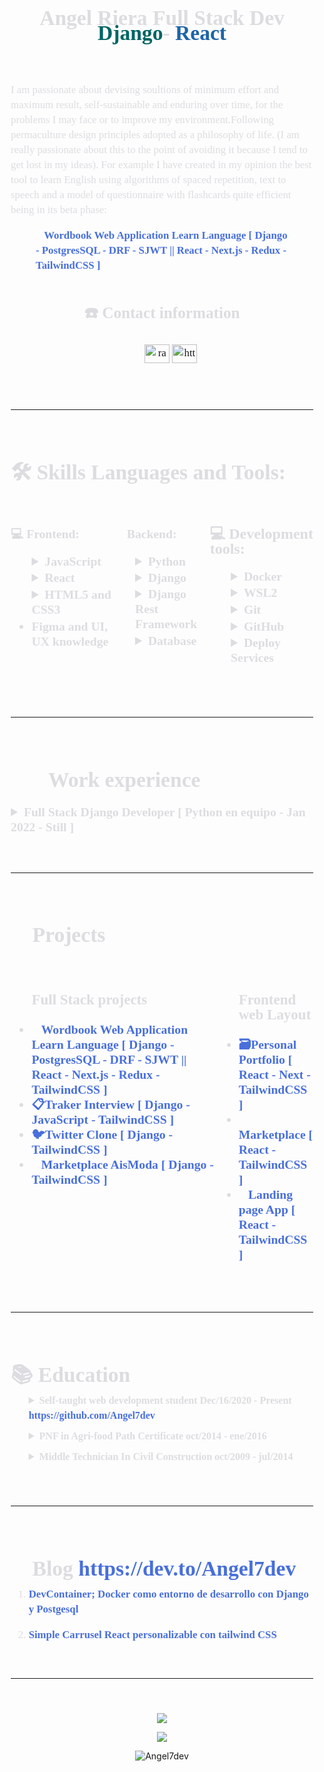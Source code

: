 <!--
**Angel7dev/Angel7dev** is a ✨ _special_ ✨ repository because its `README.md` (this file) appears on your GitHub profile.

Here are some ideas to get you started:

- 🔭 I’m currently working on ...
- 🌱 I’m currently learning ...
- 👯 I’m looking to collaborate on ...
- 🤔 I’m looking for help with ...
- 💬 Ask me about ...
- 📫 How to reach me: ...
- 😄 Pronouns: ...
- ⚡ Fun fact: ...
-->
<div style="
	color: #dddce0;line-height: 1.5rem;
	font-family: Source Serif Pro,serif;
    font-weight: lighter;
    font-size: 120%;
    margin-left: 2%;
    margin-right: 2%;
	list-style-type: none;">
<header>
	<!-- <img src="" /> -->
	<h1 align="center">Angel Riera Full Stack Dev <br> 
	<span style="color: #006464;
    font-weight: bolder;">Django</span>-
	<span style="color: #1d64a7;
    font-weight: bolder;">React</span>
	</h1>
</header>
<div>
	<p>
		I am passionate about devising soultions of
		minimum effort and maximum result, self-sustainable and enduring over time, for the problems I may face
		or to improve my environment.Following
		permaculture design principles adopted as a philosophy of life. (I am really passionate about this
		to the point of avoiding it because I tend to get lost in my ideas).
		For example I have created in my opinion the best
		tool to learn English using algorithms of spaced repetition, text to speech and a model of
		questionnaire with flashcards quite efficient being in its beta phase:
	</p>
	<figure>
		<a style=" color: #486fdb;
    text-decoration: none;
    font-weight: bold;"  target="_blank" href="https://angelriera.notion.site/Wordbook-Web-Application-Learn-Language-Django-PostgresSQL-DRF-SJWT-React-Next-js-Red-c726fe8db73845d598e772aa49a59909">
			<span>📘</span>Wordbook
			Web Application Learn Language [ Django - PostgresSQL - DRF -
			SJWT || React - Next.js - Redux - TailwindCSS ]</a>
	</figure>
</div>
<div style="display: flex; justify-content: space-around;">
	<!-- CONTACT -->
	<div align="center">
		<h2>☎️ Contact information</h2>
		<ul style="display: flex;
    justify-content: space-around;
	list-style-type: none;">
	<p align="center">
<a target="blank" href="https://twitter.com/Angel7dev" target="blank"><img align="center" src="https://raw.githubusercontent.com/rahuldkjain/github-profile-readme-generator/master/src/images/icons/Social/twitter.svg" alt="ragnandroll" height="30" width="40" /></a>
<a target="blank" href="https://www.linkedin.com/in/angelriera/" target="blank"><img align="center" src="https://raw.githubusercontent.com/rahuldkjain/github-profile-readme-generator/master/src/images/icons/Social/linked-in-alt.svg" alt="https://www.linkedin.com/in/angelriera/" height="30" width="40" /></a>
</p>
			<!-- <li><a style=" color: #486fdb;
    text-decoration: none;
    font-weight: bold;" target="_blank" href="angelriera1796@gmail.com">📧<br/>Email address</a></li>
			<li><a style=" color: #486fdb;
    text-decoration: none;
    font-weight: bold;" target="_blank" href=" https://angel-riera.vercel.app/">🔗<br/>Web</a></li>
			<li><a style=" color: #486fdb;
    text-decoration: none;
    font-weight: bold;" target="_blank" href=" https://github.com/Angel7dev">🔗<br/>GitHub</a></li>
			<li><a style=" color: #486fdb;
    text-decoration: none;
    font-weight: bold;" target="_blank" href="https://www.linkedin.com/in/angelriera/">🔗<br/>LinkedIn</a></li>
			<li><a style=" color: #486fdb;
    text-decoration: none;
    font-weight: bold;" target="_blank" href="https://twitter.com/ragnandroll">🐦<br/>Twitter</a></li> -->
		</ul>	
	</div>	
</div>
<br>
<hr>
<br>
<!-- SKILLS -->
	<h1 open=""> 🛠 Skills Languages and Tools:
	</h1>		
	<br>
	<h3>
	<div style="display: flex;
    justify-content: space-around;">
		<div>
			<span><strong>💻 Frontend:</strong></span>
			<ul>
				<li style="list-style-type: none;">
					<details>
						<summary style="cursor: pointer; margin-bottom: 2%;"><strong>JavaScript</strong></summary>
						<ul>
							<li>jQuery</li>
							<li>Fetch</li>
							<li>Redux</li>
						</ul>
					</details>
				</li>
				<li style="list-style-type: none;">
					<details>
						<summary style="cursor: pointer; margin-bottom: 2%;"><strong>React </strong></summary>
						<ul>
							<li style="list-style-type: none;">
								<details>
									<summary style="cursor: pointer; margin-bottom: 2%;">State management</summary>
									<ul>
										<li>Redux</li>
										<li>UseState</li>
										<li>Props</li>
										<li>Code splitting </li>
									</ul>
								</details>
							</li>
							<li style="list-style-type: none;">
								<details>
									<summary style="cursor: pointer; margin-bottom: 2%;">Hooks</summary>
									<ul>
										<li>React-router-dom </li>
										<li>UseRef</li>
									</ul>
								</details>
							</li>
							<li style="list-style-type: none;">
								<details>
									<summary style="cursor: pointer; margin-bottom: 2%;"><strong>Next.js </strong></summary>
									<ul>
										<li>React redux integration - redux
											thunk</li>
										<li>Get APIs or integrate backend</li>
										<li>interface design and layout </li>
										<li>SEO optimization </li>
										<li>Local API </li>
										<li>authentication JWT</li>
									</ul>
								</details>
							</li>
						</ul>
					</details>
				</li>
				<li style="list-style-type: none;">
					<details>
						<summary style="cursor: pointer; margin-bottom: 2%;"><strong>HTML5 and CSS3 </strong></summary>
						<p>forms html methods</p>
						<p>Css   display: flex;
    justify-content: space-around; - flex </p>
						<p>SASS </p>
						<p>Tailwind custom components</p>
						<p>Bootstrap </p>
					</details>
				</li>
				<li><strong>Figma and UI, UX knowledge </strong></li>
			</ul>
		</div>
		<div>
			<span><strong>🧮 Backend:</strong></span>
			<ul>
				<li style="list-style-type: none;">
					<details>
						<summary style="cursor: pointer; margin-bottom: 2%;">Python</summary>
						<p>POO</p>
					</details>
				</li>
				<li style="list-style-type: none;">
					<details>
						<summary style="cursor: pointer; margin-bottom: 2%;"><strong>Django </strong></summary>
						<ul>
							<li style="list-style-type: none;">
								<details>
									<summary style="cursor: pointer; margin-bottom: 2%;">Authentication</summary>
									<ul>
										<li>User Authentication </li>
										<li>Customized user authentication
										</li>
									</ul>
								</details>
							</li>
							<li style="list-style-type: none;">
								<details>
									<summary style="cursor: pointer; margin-bottom: 2%;">Database</summary>
									<ul>
										<li>SQLite</li>
										<li>PostgresSQL</li>
										<li>Database design </li>
										<li>Administrator and ORM management
											(Djngo)</li>
									</ul>
								</details>
							</li>
							<li>HTTP methods with JS fetch</li>
							<li>Template and Forms management Jinja2 and JS
							</li>
							<li>Testing </li>
						</ul>
					</details>
				</li>
				<li style="list-style-type: none;">
					<details>
						<summary style="cursor: pointer;margin-bottom: 2%;"><strong>Django Rest Framework </strong></summary>
						<ul>
							<li style="list-style-type: none;">
								<details>
									<summary style="cursor: pointer; margin-bottom: 2%;"><strong> </strong>JWT</summary>
									<ul>
										<li>JWT auth with forntend </li>
										<li>Frontend user authentication </li>
										<li> Connecting to React </li>
									</ul>
								</details>
							</li>
							<li style="list-style-type: none;">
								<details>
									<summary style="cursor: pointer; margin-bottom: 2%;">Rest</summary>
									<ul>
										<li>Rest Full API creation</li>
										<li>HTTP methods</li>
										<li>Data analysis </li>
										<li>Uploading and downloading of files
										</li>
									</ul>
								</details>
							</li>
						</ul>
						<p>Postman endpoint testing</p>
					</details>
				</li>
				<li style="list-style-type: none;">
					<details>
						<summary style="cursor: pointer; margin-bottom: 2%;"><strong>Database</strong></summary>
						<ul>
							<li style="list-style-type: none;">
								<details>
									<summary style="cursor: pointer; margin-bottom: 2%;">PostgresSQL</summary>
									<ul>
										<li>Connect with Django </li>
										<li>Pgadmin Management </li>	
										<li>Database design </li>
										<li>Database Management </li>
										<li>SQL queries</li>
									</ul>
								</details>
							</li>
							<li style="list-style-type: none;">
								<details>
									<summary style="cursor: pointer; margin-bottom: 2%;">NOSQL</summary>
									<p>Firebase</p>
									<p>Mongodb</p>
								</details>
							</li>
						</ul>
						<p>
						</p>
					</details>
				</li>
			</ul>
		</div>
		<div>
			<strong><span style="font-size: 1.5rem;
    text-underline-offset: 2;
    font-weight: bold;">💻 Development tools:</span></strong>
			<ul>
				<li style="list-style-type: none;">
					<details>
						<summary style="cursor: pointer; margin-bottom: 2%;"><strong>Docker </strong></summary>
						<ul>
							<li>Create add delete stop builds </li>
							<li>Images creation and deploy</li>
							<li>Docker compose </li>
							<li>Devcontainer: Local development environment</li>
						</ul>
					</details>
				</li>
				<li style="list-style-type: none;">
					<details>
						<summary style="cursor: pointer; margin-bottom: 2%;"><strong> WSL2 </strong></summary>
						<ul>
							<li>Creation of environments </li>
							<li>Terminal handling </li>
							<li>Software installation and updating</li>
						</ul>
					</details>
				</li>
				<li style="list-style-type: none;">
					<details>
						<summary style="cursor: pointer; margin-bottom: 2%;"><strong>Git </strong></summary>
						<ul>
							<li>Reset: soft, hard, mixed</li>
							<li>Branch</li>
							<li>merge</li>
						</ul>
					</details>
				</li>
				<li style="list-style-type: none;">
					<details>
						<summary style="cursor: pointer; margin-bottom: 2%;"><strong>GitHub </strong></summary>
						<ul>
							<li>Team Work Flow</li>
							<li>GitHub Actions</li>
							<li>Merge and Pull request</li>
						</ul>
					</details>
				</li>
				<li style="list-style-type: none;">
					<details>
						<summary style="cursor: pointer; margin-bottom: 2%;"><strong>Deploy Services</strong></summary>
						<ul>
							<li>Heroku </li>
							<li>Vercel </li>
							<li>GitHub pages </li>
							<li>Firebase</li>
						</ul>
						<p>
						</p>
					</details>
				</li>
			</ul>
		</div>
	</div>
	</h3>

<br>
<hr>
<br>
<!-- EXPERIENCE -->
	<h1 style="cursor: pointer;
    margin-bottom: 2%;"><span><strong >👨‍💻 Work experience</strong></span>
	</h1>
	<h3>
	<details>
		<summary>Full Stack Django Developer [ Python en equipo - Jan 2022 - Still ] </summary>
		<div>
			<p>Description: <a style="color: #486fdb; text-decoration: none; font-weight: bold;" target="_blank"
					href="https://angelriera.notion.site/Marketplace-AisModa-Django-TailwindCSS-17935a6783f14c30be846be428a83850"><span>👜</span>Marketplace
					AisModa [ Django - TailwindCSS ]</a> </p>
			<p>
			</p>
			community of programmers united to
			improve their skills, developing web applications, with the use of agile scrum
			methodologies.
			<h3 style="font-size: 1.5rem;text-underline-offset: 2;font-weight: bold;"><span><strong>T</strong></span><span>asks Performed</span><strong>:</strong></h3>
			<p><span><strong>1.- Scrum Organization Workflow</strong></span>
			</p>
			<ul>
				<li style="list-style-type: none;">
					<details>
						<summary style="cursor: pointer; margin-bottom: 2%;"><span><strong>2.- Creation of
									documentation</strong></span></summary>
						<ol type="1" start="1">
							<li><span><strong>Scrum
										Methodology</strong></span> <a style=" color: #486fdb;
    text-decoration: none;
    font-weight: bold;" target="_blank"
									href="https://github.com/Python-en-equipo/MarketPlace/wiki/0.--Metodolog%C3%ADa-scrum">https://github.com/Python-en-equipo/MarketPlace/wiki/0.--Metodología-scrum</a>
							</li>
						</ol>
						<ol type="1" start="2">
							<li><strong><span>Getting
										Started</span></strong><strong><strong>
									</strong></strong><a style=" color: #486fdb;
    text-decoration: none;
    font-weight: bold;" target="_blank"
									href="https://github.com/Python-en-equipo/MarketPlace/wiki/1.--Instalaciones-previas">https://github.com/Python-en-equipo/MarketPlace/wiki/1.--Instalaciones-previas</a>
								<ol type="a" start="1">
									<li><span><strong>Postgresql</strong></span>
									</li>
								</ol>
							</li>
						</ol>
						<ol type="1" start="3">
							<li><span><strong>Docker
									</strong></span><a style=" color: #486fdb;
    text-decoration: none;
    font-weight: bold;" target="_blank"
									href="https://github.com/Python-en-equipo/MarketPlace/wiki/3.--Docker">https://github.com/Python-en-equipo/MarketPlace/wiki/3.--Docker</a>
							</li>
						</ol>
						<ol type="1" start="4">
							<li><span><strong>Development environments:
									</strong></span><a style=" color: #486fdb;
    text-decoration: none;
    font-weight: bold;" target="_blank"
									href="https://github.com/Python-en-equipo/MarketPlace/wiki/2.--Entorno-Virtual">https://github.com/Python-en-equipo/MarketPlace/wiki/2.--Entorno-Virtual</a>
								<ol type="a" start="1">
									<li><span><strong>pip</strong></span>
									</li>
								</ol>
								<ol type="a" start="2">
									<li><span><strong>devcontainer</strong></span>
									</li>
								</ol>
								<ol type="a" start="3">
									<li><span><strong>virtualenv</strong></span>
									</li>
								</ol>
							</li>
						</ol>
					</details>
				</li>
				<li style="list-style-type: none;">
					<details>
						<summary style="cursor: pointer; margin-bottom: 2%;"><span><strong>3.- Code development applying
									knowledge in Django</strong></span></summary>
						<ol type="1" start="1">
							<li>Development of functionalities with Django, Similar, search, manage jinja2
								template</li>
						</ol>
						<ol type="1" start="2">
							<li>User authentication</li>
						</ol>
						<ol type="1" start="3">
							<li>Registration of sellers and publication of products by users</li>
						</ol>
						<ol type="1" start="4">
							<li>Sulg URL for products</li>
						</ol>
						<ol type="1" start="5">
							<li>Micro-services backend, Products, users.</li>
						</ol>
					</details>
				</li>
				<li style="list-style-type: none;">
					<details>
						<summary style="cursor: pointer; margin-bottom: 2%;"><span><strong>4.- Frontend
									design</strong></span></summary>
						<p>Elegant design with tailwind CSS
							Framework in Django templates 2.</p>
					</details>
				</li>
				<li style="list-style-type: none;">
					<details>
						<summary style="cursor: pointer; margin-bottom: 2%;"><span><strong>5.- Testing and
									deployment</strong></span></summary>
						<ol type="1" start="1">
							<li>testing with Django, GitHub Actions</li>
						</ol>
						<ol type="1" start="2">
							<li>Use of Docker for development and development and different virtual
								environments
							</li>
						</ol>
						<ol type="1" start="3">
							<li>Workflow Git Hub</li>
						</ol>
					</details>
				</li>
			</ul>
		</div>
	</details>
</h3>
<br>
<hr>
<br>
<!-- PROJECTS -->
	<h1 style="cursor: pointer; margin-bottom: 2%;"><span><strong>💼 Projects</strong></span></h1>
	<h3>	
	<div style="display: flex; justify-content: space-around;">
		<ul>	
			<h3 style="text-underline-offset: 2;text-underline-offset: 2;font-weight: bold;">Full Stack projects </h3>
			<li><a style=" color: #486fdb;
    text-decoration: none;
    font-weight: bold;" target="_blank"
					href="https://angelriera.notion.site/Wordbook-Web-Application-Learn-Language-Django-PostgresSQL-DRF-SJWT-React-Next-js-Red-c726fe8db73845d598e772aa49a59909"><span>📘</span>Wordbook
					Web Application Learn Language [ Django - PostgresSQL - DRF -
					SJWT || React - Next.js - Redux - TailwindCSS ]</a></li>
			<li><a style=" color: #486fdb;
    text-decoration: none;
    font-weight: bold;" target="_blank"
					href="https://angelriera.notion.site/Traker-Interview-Django-JavaScript-TailwindCSS-d0fe74c3c6e24d6ea6b0e1571988a100"><span>📋</span>Traker
					Interview [ Django - JavaScript - TailwindCSS ]</a></li>
			<li><a style=" color: #486fdb;
    text-decoration: none;
    font-weight: bold;" target="_blank"
					href="https://angelriera.notion.site/Twitter-Clone-Django-TailwindCSS-39a5c1ab24754682ab05283191319094"><span>🐦</span>Twitter
					Clone [ Django - TailwindCSS ]</a></li>
			<li><a style=" color: #486fdb;
    text-decoration: none;
    font-weight: bold;" target="_blank"
					href="https://angelriera.notion.site/Marketplace-AisModa-Django-TailwindCSS-17935a6783f14c30be846be428a83850"><span>👜</span>Marketplace
					AisModa [ Django - TailwindCSS ]</a></li>
		</ul>
		<ul>
			<h3 style="font-weight: bold;text-underline-offset: 2;font-weight: bold;">Frontend web Layout </h3>
			<li><a style=" color: #486fdb;
    text-decoration: none;
    font-weight: bold;" target="_blank"
					href="https://angelriera.notion.site/Personal-Portfolio-React-Next-TailwindCSS-45a7a1800e394c318c94dfc65ec84cd1"><span>🗃️</span>Personal
					Portfolio [ React - Next - TailwindCSS ]</a></li>
			<li><a style=" color: #486fdb;
    text-decoration: none;
    font-weight: bold;" target="_blank"
					href="https://angelriera.notion.site/Marketplace-React-TailwindCSS-cab335afafd84c5f8d17bc4489a11c45"><span>👜</span>Marketplace
					[ React - TailwindCSS ] </a></li>
			<li><a style=" color: #486fdb;
    text-decoration: none;
    font-weight: bold;" target="_blank"
					href="https://angelriera.notion.site/Landing-page-App-React-TailwindCSS-ad4a0fbca60a40f5b50a91161239ae04"><span>📱</span>Landing
					page App [ React - TailwindCSS ]</a></li>
		</ul>
	</div>
	</h3>
</h1>
<br>
<hr>
<br>
<!-- EDUCATION -->
	<h1 style=" cursor: pointer;
    margin-bottom: 2%;"><span><strong >📚 Education</strong></span></h1>
	<ul>
		<li style="list-style-type: none;">
			<details>			
				<summary style="cursor: pointer;margin-bottom: 2%;font-size: 1rem;
    text-underline-offset: 2;
    font-weight: bold;">Self-taught web development student <span>Dec/16/2020 - Present</span>
					<strong><a style=" color: #486fdb;
    text-decoration: none;
    font-weight: bold;" target="_blank"href="https://github.com/Angel7dev">https://github.com/Angel7dev</a></strong>
				</summary>
				<div>
					<div>
						<p><span><strong>Portfolio:</strong></span> <a style=" color: #486fdb;
    text-decoration: none;
    font-weight: bold;" target="_blank"
								href="https://Angel7dev.github.io/Angel7dev/"><strong>https://Angel7dev.github.io/Angel7dev/</strong></a>
						</p>
						<p>As a person who is passionate about learning,
							my thirst for learning does not fit the conventional methods, I consider myself
							self-taught
							since I have learned throughout this period through free online courses, educational
							material
							from blogs and videos, documentation, etc.</p>
						<h2><span>Subjects of courses carried out:</span></h2>
						<ul>
							<li><span><strong>JavaScript
										Frameworks:</strong></span> React, Next.js, Vue, and use of redux</li>
							<li><span><strong>Python
										framework:</strong></span> Django | Django Rest Framework</li>
							<li><span><strong>CSS
										Frameworks:</strong></span> Tailwind, Bootstrap</li>
							<li><span><strong>CSS:</strong></span><strong>   display: flex;
    justify-content: space-around;</strong> -
								FlexBox</li>
							<li><span><strong>Database
										design and management:</strong></span><span>
								</span>SQL - SQLite3 - Postgresql</li>
							<li><strong><span>networks:</span></strong> Rest Full API | HTTP
								protocols</li>
							<li><strong><span>Knowledge of
										UX, UI and Responsive design</span></strong></li>
							<li><span><strong>Docker, Wsl2,
										deploy in Heroku, firebase, Vercel GitHub</strong></span></li>
							<li>Web Scraping</li>
						</ul>
						<h2><span>I
								have also developed applications in which I make use of the skills
								learned</span>
						</h2>
						<ul>
							<li><strong>User authentication with Django + React + Redux +
									JWT</strong></li>
							<li><strong>Creation of websites frontend and backend with Django
									and react</strong></li>
							<li><strong>User authentication with Django</strong></li>
							<li><strong>Database management in Django</strong></li>
							<li><strong>create API with Django rest framework</strong></li>
							<li><strong>connect backend and frontend via API</strong></li>
							<li><strong>Landing pages layout</strong></li>
						</ul>
					</div>
				</div>
			</details>
		</li>
		<li style="list-style-type: none;" >
			<details>
				<summary style="cursor: pointer;margin-bottom: 2%; font-size: 1rem; text-underline-offset: 2;
    font-weight: bold;">PNF in Agri-food Path Certificate <span>oct/2014 -
						ene/2016 </span></summary>
				<ul>
					<li>
						<p><span><strong>Universidad Politécnica Territorial de Falcon&quot;Alonso
									Gamero&quot;</strong></span></p>
					</li>
					<li>
						<p>Higher University Education in the National Training Program in Agrifood</p>
					</li>
				</ul>
			</details>
		</li>
		<li style="list-style-type: none;">
			<details>
				<summary style="cursor: pointer;margin-bottom: 2%; font-size: 1rem;
    text-underline-offset: 2;
    font-weight: bold;">Middle Technician In Civil Construction <span>oct/2009 - jul/2014</span>
				</summary>
				<div>
					<p><span><strong>Escuela Técnica Industrial Robinsoniana
								Coro</strong></span></p>
					<p>Degree: Industrial Technical Secondary
						Education Mention in Civil Construction</p>
					<p>Activities:</p>
					<ul>
						<li>Applied calculation</li>
					</ul>
					<ul>
						<li>Calculation and analysis of costs and unit price of items</li>
					</ul>
					<ul>
						<li>Field inspections</li>
					</ul>
					<ul>
						<li>Physical and chemical soil analysis</li>
					</ul>
					<ul>
						<li>use of theodolite</li>
					</ul>
				</div>
			</details>
		</li>
	</ul>
<br>
<hr>
<br>
<!-- BLOG -->
	<h1 style="cursor: pointer;
    margin-bottom: 2%;"><span><strong >📜 Blog </strong></span><span><strong><a style=" color: #486fdb;
    text-decoration: none;
    font-weight: bold;" target="_blank"
					href="https://dev.to/Angel7dev">https://dev.to/Angel7dev</a></strong></span>
	</h1>
	<div>
		<ol type="1" start="1">
			<li><a style=" color: #486fdb;
    text-decoration: none;
    font-weight: bold;" target="_blank" href="https://dev.to/Angel7dev/devcontainer-docker-como-entorno-de-desarrollo-con-django-y-postgesql-4a9k"><strong>DevContainer;
						Docker como entorno de desarrollo con Django y Postgesql</strong></a></li>
		</ol>
		<ol type="1" start="2">
			<li><a style=" color: #486fdb;
    text-decoration: none;
    font-weight: bold;" target="_blank" href="https://dev.to/Angel7dev/simple-carrusel-react-personalizable-con-tailwind-css-446k"><strong>Simple
						Carrusel React personalizable con tailwind CSS</strong></a></li>
		</ol>
	</div>
<!-- CV LINK -->
</h1>
<br>
<hr>
<br>
</div>
<p align="center"> 
<img   src="https://github-readme-stats.vercel.app/api/top-langs/?username=Angel7dev&layout=compact&langs_count=7&theme=chartreuse-dark"/>
</p>
<p align="center"> 
<img  src="https://github-readme-stats.vercel.app/api?username=Angel7dev&show_icons=true&theme=chartreuse-dark&inculde_all_commits=true&count_private=true"/>
</p>
<p align="center" >
<img  src="https://github-readme-streak-stats.herokuapp.com/?user=Angel7dev&layout=compact&langs_count=7&theme=chartreuse-dark" alt="Angel7dev" />
</p>
